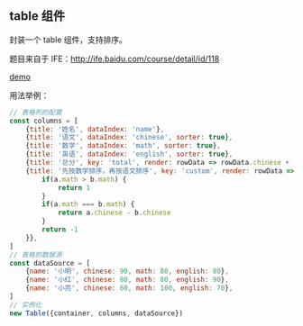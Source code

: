## table 组件

封装一个 table 组件，支持排序。

题目来自于 IFE：<a href="http://ife.baidu.com/course/detail/id/118" target="_blank">http://ife.baidu.com/course/detail/id/118</a>

<a href="https://liu-xiao-cui.github.io/playground/table/" target="_blank">demo</a>

用法举例：

```js
// 表格列的配置
const columns = [
    {title: '姓名', dataIndex: 'name'},
    {title: '语文', dataIndex: 'chinese', sorter: true},
    {title: '数学', dataIndex: 'math', sorter: true},
    {title: '英语', dataIndex: 'english', sorter: true},
    {title: '总分', key: 'total', render: rowData => rowData.chinese + rowData.english + rowData.math, sorter: true},
    {title: '先按数学排序，再按语文排序', key: 'custom', render: rowData => `${rowData.math}, ${rowData.chinese}`, sortOrder: 'descend', sorter: (a, b) => {
        if(a.math > b.math) {
            return 1
        }
        if(a.math === b.math) {
            return a.chinese - b.chinese
        }
        return -1
    }},
]
// 表格的数据源
const dataSource = [
    {name: '小明', chinese: 90, math: 80, english: 80},
    {name: '小红', chinese: 80, math: 80, english: 90},
    {name: '小亮', chinese: 60, math: 100, english: 70},
]
// 实例化
new Table({container, columns, dataSource})
```
